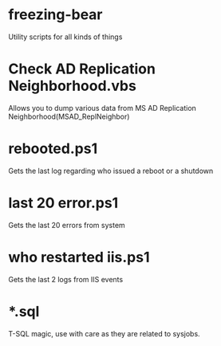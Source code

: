 freezing-bear
=============

Utility scripts for all kinds of things

Check AD Replication Neighborhood.vbs
=====================================
Allows you to dump various data from MS AD Replication Neighborhood(MSAD_ReplNeighbor)


rebooted.ps1
============
Gets the last log regarding who issued a reboot or a shutdown

last 20 error.ps1
=================
Gets the last 20 errors from system

who restarted iis.ps1
=====================
Gets the last 2 logs from IIS events

*.sql
=====
T-SQL magic, use with care as they are related to sysjobs.